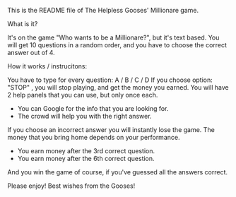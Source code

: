 This is the README file of The Helpless Gooses' Millionare game.

What is it?

It's on the game "Who wants to be a Millionare?", but it's text based.
You will get 10 questions in a random order, and you have to choose the correct answer out of 4.

How it works / instrucitons:

You have to type for every question: A / B / C / D
If you choose option: "STOP" , you will stop playing, and get the money you earned.
You will have 2 help panels that you can use, but only once each.
  - You can Google for the info that you are looking for.
  - The crowd will help you with the right answer.
 
If you choose an incorrect answer you will instantly lose the game.
The money that you bring home depends on your performance.
  - You earn money after the 3rd correct question.
  - You earn money after the 6th correct question.
 
 And you win the game of course, if you've guessed all the answers correct.
 
 Please enjoy!
 Best wishes from the Gooses! 
